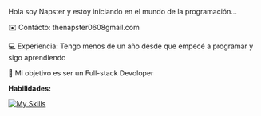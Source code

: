Hola soy Napster y estoy iniciando en el mundo de la programación...

✉️  Contácto: thenapster0608gmail.com

💻  Experiencia: Tengo menos de un año desde que empecé a programar y sigo aprendiendo

🪪  Mi objetivo es ser un Full-stack Devoloper 

**Habilidades:**

[![My Skills](https://skillicons.dev/icons?i=python,flutter)](https://www.python.org)

